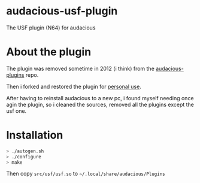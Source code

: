 audacious-usf-plugin
====================

The USF plugin (N64) for audacious

# About the plugin

The plugin was removed sometime in 2012 (i think) from the [audacious-plugins](https://github.com/audacious-media-player/audacious-plugins) repo. 

Then i forked and restored the plugin for [personal use](https://github.com/lucashpandolfo/audacious-plugins).

After having to reinstall audacious to a new pc, i found myself needing once agin the plugin, so i cleaned the sources, removed all the plugins except the usf one.

# Installation

```bash
> ./autogen.sh
> ./configure
> make
```

Then copy ```src/usf/usf.so``` to ```~/.local/share/audacious/Plugins```

